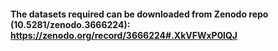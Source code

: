 #### The datasets required can be downloaded from Zenodo repo (10.5281/zenodo.3666224): https://zenodo.org/record/3666224#.XkVFWxP0lQJ
